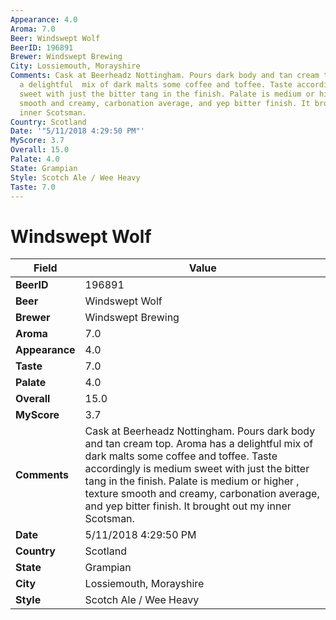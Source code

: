 ```yaml
---
Appearance: 4.0
Aroma: 7.0
Beer: Windswept Wolf
BeerID: 196891
Brewer: Windswept Brewing
City: Lossiemouth, Morayshire
Comments: Cask at Beerheadz Nottingham. Pours dark body and tan cream top. Aroma has
  a delightful  mix of dark malts some coffee and toffee. Taste accordingly is medium
  sweet with just the bitter tang in the finish. Palate is medium or higher , texture
  smooth and creamy, carbonation average, and yep bitter finish. It brought out my
  inner Scotsman.
Country: Scotland
Date: '"5/11/2018 4:29:50 PM"'
MyScore: 3.7
Overall: 15.0
Palate: 4.0
State: Grampian
Style: Scotch Ale / Wee Heavy
Taste: 7.0
---
```


# Windswept Wolf

| Field         | Value |
|---------------|-------|
| **BeerID** | 196891 |
| **Beer** | Windswept Wolf |
| **Brewer** | Windswept Brewing |
| **Aroma** | 7.0 |
| **Appearance** | 4.0 |
| **Taste** | 7.0 |
| **Palate** | 4.0 |
| **Overall** | 15.0 |
| **MyScore** | 3.7 |
| **Comments** | Cask at Beerheadz Nottingham. Pours dark body and tan cream top. Aroma has a delightful  mix of dark malts some coffee and toffee. Taste accordingly is medium sweet with just the bitter tang in the finish. Palate is medium or higher , texture smooth and creamy, carbonation average, and yep bitter finish. It brought out my inner Scotsman. |
| **Date** | 5/11/2018 4:29:50 PM |
| **Country** | Scotland |
| **State** | Grampian |
| **City** | Lossiemouth, Morayshire |
| **Style** | Scotch Ale / Wee Heavy |

